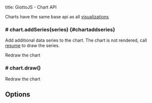 title: GiottoJS - Chart API

Charts have the same base api as all [visualizations]($site_url/api/visualization)

### # chart.addSeries(series) {#chartaddseries}

Add additional data series to the chart. The chart is not rendered, call
[resume]($site_url/api/visualization) to draw the series.

Redraw the chart

### # chart.draw()

Redraw the chart


## Options



